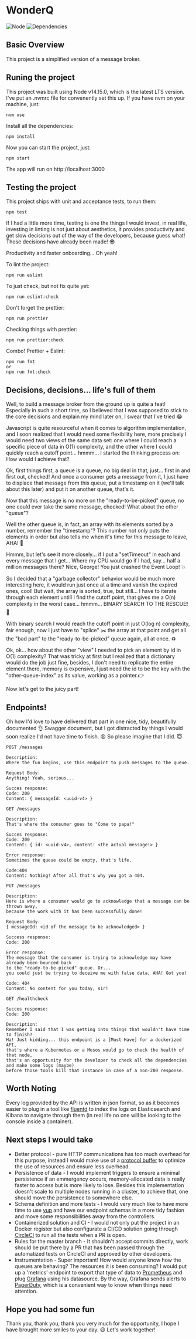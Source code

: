 # WonderQ
![Node](https://img.shields.io/badge/node-v14.15.0-brightgreen.svg)
![Dependencies](https://img.shields.io/badge/dependencies-up%20to%20date-brightgreen.svg)

 ## Basic Overview

This project is a simplified version of a message broker.

## Runing the project

This project was built using Node v14.15.0, which is the latest LTS version. I've put an .nvmrc file for convenently set this up. If you have nvm on your machine, just:

```text
nvm use
```

Install all the dependencies:

```text
npm install
```

Now you can start the project, just:

```text
npm start
```

The app will run on http://localhost:3000

## Testing the project

This project ships with unit and acceptance tests, to run them:

```text
npm test
```

If I had a little more time, testing is one the things I would invest, in real life, investing in linting is not just about aesthetics, it provides productivity and get slow decisions out of the way of the developers, because guess what! Those decisions have already been made! :sunglasses:

Productivity and faster onboarding... Oh yeah!

To lint the project:

```text
npm run eslint
```

To just check, but not fix quite yet:

```text
npm run eslint:check
```

Don't forget the prettier:

```text
npm run prettier
```

Checking things with prettier:

```text
npm run prettier:check
```

Combo! Prettier + Eslint:

```text
npm run fmt
or
npm run fmt:check
```

## Decisions, decisions... life's full of them

Well, to build a message broker from the ground up is quite a feat! Especially in such a short time, so I believed that I was supposed to stick to the core decisions and explain my mind later on, I swear that I've tried :joy:

Javascript is quite resourceful when it comes to algorithm implementation, and I soon realized that I would need some flexibility here, more precisely I would need two views of the same data set: one where I could reach a specific piece of data in O(1) complexity, and the other where I could quickly reach a cutoff point... hmmm... I started the thinking process on: How would I achieve that?

Ok, first things first, a queue is a queue, no big deal in that, just... first in and first out, checked! And once a consumer gets a message from it, I just have to displace that message from this queue, put a timestamp on it (we'll talk about this later) and put it on another queue, that's it.

Now that this message is no more on the "ready-to-be-picked" queue, no one could ever take the same message, checked! What about the other "queue"?

Well the other queue is, in fact, an array with its elements sorted by a number, remember the "timestamp"? This number not only puts the elements in order but also tells me when it's time for this message to leave, AHA! :tada:

Hmmm, but let's see it more closely... if I put a "setTimeout" in each and every message that I get... Where my CPU would go if I had, say... half a million messages there? Nice, George! You just crashed the Event Loop! :collision:

So I decided that a "garbage collector" behavior would be much more interesting here, it would run just once at a time and vanish the expired ones, cool! But wait, the array is sorted, true, but still... I have to iterate through each element untill I find the cutoff point, that gives me a O(n) complexity in the worst case... hmmm... BINARY SEARCH TO THE RESCUE:exclamation: :fire_engine:

With binary search I would reach the cutoff point in just O(log n) complexity, fair enough, now I just have to "splice" :scissors: the array at that point and get all the "bad part" to the "ready-to-be-picked" queue again, all at once. :recycle:

Ok, ok... how about the other "view" I needed to pick an element by id in O(1) complexity? That was tricky at first but I realized that a dictionary would do the job just fine, besides, I don't need to replicate the entire element there, memory is expensive, I just need the id to be the key with the "other-queue-index" as its value, working as a pointer.:point_right:

Now let's get to the juicy part!

## Endpoints!

Oh how I'd love to have delivered that part in one nice, tidy, beautifully documented :ok_hand: Swagger document, but I got distracted by things I would soon realize I'd not have time to finish. :weary: So please imagine that I did. :innocent:

```text
POST /messages

Description:
Where the fun begins, use this endpoint to push messages to the queue.

Request Body:
Anything! Yeah, serious...

Succes response:
Code: 200
Content: { messageId: <uuid-v4> }
```

```text
GET /messages

Description:
That's where the consumer goes to "Come to papa!"

Succes response:
Code: 200
Content: { id: <uuid-v4>, content: <the actual message!> }

Error response:
Sometimes the queue could be empty, that's life.

Code:404
Content: Nothing! After all that's why you got a 404.
```

```text
PUT /messages

Description:
Here is where a consumer would go to acknowledge that a message can be thrown away, 
because the work with it has been successfully done!

Request Body:
{ messageId: <id of the message to be acknowledged> }

Success response:
Code: 200

Error response:
The message that the consumer is trying to acknowledge may have already been bounced back 
to the "ready-to-be-picked" queue. Or... 
you could just be trying to deceive me with false data, AHA! Got you!

Code: 404
Content: No content for you today, sir!
```

```text
GET /healthcheck

Succes response:
Code: 200

Description:
Remember I said that I was getting into things that wouldn't have time to finish?
Ha! Just kidding... this endpoint is a [Must Have] for a dockerized API, 
that's where a Kubernetes or a Mesos would go to check the health of that node, 
that's an opportunity for the developer to check all the dependencies and make some logs (maybe) 
before those tools kill that instance in case of a non-200 response.
```

## Worth Noting

Every log provided by the API is written in json format, so as it becomes easier to plug in a tool like [fluentd](https://www.fluentd.org/) to index the logs on Elasticsearch and  Kibana to navigate through them
(in real life no one will be looking to the console inside a container).

## Next steps I would take
- Better protocol - pure HTTP communications has too much overhead for this purpose, instead I would make use of a [protocol buffer](https://grpc.io/) to optimize the use of resources and ensure less overhead.
- Persistence of data - I would implement triggers to ensure a minimal persistence if an emmergency occurs, memory-allocated data is really faster to access but is more likely to lose. Besides this implementation doesn't scale to multiple nodes running in a cluster, to achieve that, one should move the persistence to somewhere else.
- Schema definition and more tests - I would very much like to have more time to use [yup](https://github.com/jquense/yup) and have our endpoint schemas in a more tidy fashion and move some responsibilities away from the controllers.
- Containerized solution and CI - I would not only put the project in an Docker register but also configurate a CI/CD solution going through [CircleCI](https://circleci.com/) to run all the tests when a PR is open.
- Rules for the master branch - It shouldn't accept commits directly, work should be put there by a PR that has been passed through the automatized tests on CircleCI and approved by other developers.
- Instrumentation - Super important! How would anyone know how the queues are behaving? The resources it is been consuming? I would put up a 'metrics' endpoint to export that type of data to [Prometheus](https://prometheus.io/) and plug [Grafana](https://grafana.com/) using his datasource. By the way, Grafana sends alerts to [PagerDuty](https://www.pagerduty.com/), which is a convenient way to know when things need attention.

## Hope you had some fun

Thank you, thank you, thank you very much for the opportunity, I hope I have brought more smiles to your day. :smiley:
Let's work together!